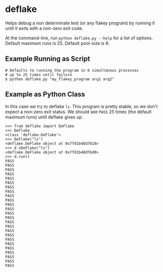 # deflake

Helps debug a non determinate test (or any flakey program) by running it until it exits with a non-zero
exit code.

At the command-line, run `python deflake.py --help` for a list of options. Default maximum runs is
25. Default pool-size is 6. 

## Example Running as Script

```
# Defaults to running the program in 6 simultanous processes 
# up to 25 times until failure
$ python deflake.py "my_flakey_program arg1 arg2"

```

## Example as Python Class
In this case we try to deflake `ls`. This program
is pretty stable, so we don't expect a non-zero exit status.
We should see `PASS` 25 times (the default maximum runs) until deflake gives up.
```
>>> from deflake import DeFlake
>>> DeFlake
<class 'deflake.DeFlake'>
>>> DeFlake("ls")
<deflake.DeFlake object at 0x7fd1b40d7810>
>>> d =DeFlake("ls")
<deflake.DeFlake object at 0x7fd1b40d76d0>
>>> d.run()
PASS
PASS
PASS
PASS
PASS
PASS
PASS
PASS
PASS
PASS
PASS
PASS
PASS
PASS
PASS
PASS
PASS
PASS
PASS
PASS
PASS
PASS
PASS
PASS
PASS
```
